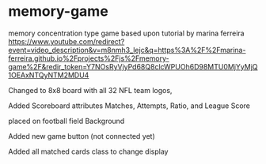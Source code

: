 # memory-game
memory concentration type game based upon tutorial by marina ferreira
https://www.youtube.com/redirect?event=video_description&v=m8nmh3_lejc&q=https%3A%2F%2Fmarina-ferreira.github.io%2Fprojects%2Fjs%2Fmemory-game%2F&redir_token=Y7NOsRyVjyPd68Q8clcWPUOh6D98MTU0MjYyMjQ1OEAxNTQyNTM2MDU4

Changed to 8x8 board with all 32 NFL team logos,

Added Scoreboard attributes Matches, Attempts, Ratio, and League Score

placed on football field Background

Added new game button (not connected yet)

Added all matched cards class to change display
